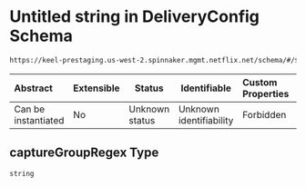 # Untitled string in DeliveryConfig Schema

```txt
https://keel-prestaging.us-west-2.spinnaker.mgmt.netflix.net/schema/#/$defs/DockerArtifact/properties/captureGroupRegex
```




| Abstract            | Extensible | Status         | Identifiable            | Custom Properties | Additional Properties | Access Restrictions | Defined In                                                    |
| :------------------ | ---------- | -------------- | ----------------------- | :---------------- | --------------------- | ------------------- | ------------------------------------------------------------- |
| Can be instantiated | No         | Unknown status | Unknown identifiability | Forbidden         | Allowed               | none                | [keel.schema.json\*](keel.schema.json "open original schema") |

## captureGroupRegex Type

`string`

